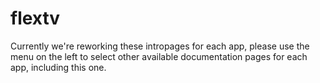 # flextv

Currently we're reworking these intropages for each app, please use the menu on the left to select other available documentation pages for each app, including this one.
